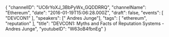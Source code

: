 {
    "channelID": "UC6rYoXJ_3BbPyWx_GQDDRRQ",
    "channelName": "Ethereum",
    "date": "2016-01-19T15:06:28.000Z",
    "draft": false,
    "events": [
        "DEVCON1"
    ],
    "speakers": [" Andres Junge"],
    "tags": [
        "ethereum",
        "reputation"
    ],
    "title": "DEVCON1: Myths and Facts of Reputation Systems - Andres Junge",
    "youtubeID": "W63oB4fbnEg"
}
